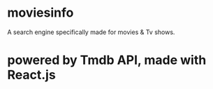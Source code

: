 # moviesinfo

A search engine specifically made for movies & Tv shows. 

# powered by Tmdb API, made with React.js 
